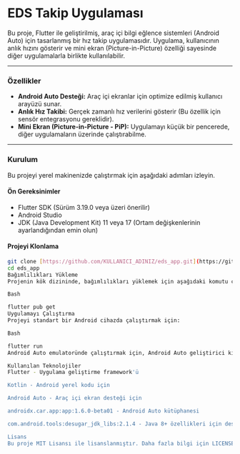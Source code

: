 # EDS Takip Uygulaması

Bu proje, Flutter ile geliştirilmiş, araç içi bilgi eğlence sistemleri (Android Auto) için tasarlanmış bir hız takip uygulamasıdır. Uygulama, kullanıcının anlık hızını gösterir ve mini ekran (Picture-in-Picture) özelliği sayesinde diğer uygulamalarla birlikte kullanılabilir.

---

### Özellikler

- **Android Auto Desteği:** Araç içi ekranlar için optimize edilmiş kullanıcı arayüzü sunar.
- **Anlık Hız Takibi:** Gerçek zamanlı hız verilerini gösterir (Bu özellik için sensör entegrasyonu gereklidir).
- **Mini Ekran (Picture-in-Picture - PiP):** Uygulamayı küçük bir pencerede, diğer uygulamaların üzerinde çalıştırabilme.

---

### Kurulum

Bu projeyi yerel makinenizde çalıştırmak için aşağıdaki adımları izleyin.

#### Ön Gereksinimler

- Flutter SDK (Sürüm 3.19.0 veya üzeri önerilir)
- Android Studio
- JDK (Java Development Kit) 11 veya 17 (Ortam değişkenlerinin ayarlandığından emin olun)

#### Projeyi Klonlama

```bash
git clone [https://github.com/KULLANICI_ADINIZ/eds_app.git](https://github.com/KULLANICI_ADINIZ/eds_app.git)
cd eds_app
Bağımlılıkları Yükleme
Projenin kök dizininde, bağımlılıkları yüklemek için aşağıdaki komutu çalıştırın:

Bash

flutter pub get
Uygulamayı Çalıştırma
Projeyi standart bir Android cihazda çalıştırmak için:

Bash

flutter run
Android Auto emulatoründe çalıştırmak için, Android Auto geliştirici kılavuzunu takip ederek sanal bir araç birimi oluşturmanız gerekir.

Kullanılan Teknolojiler
Flutter - Uygulama geliştirme framework'ü

Kotlin - Android yerel kodu için

Android Auto - Araç içi ekran desteği için

androidx.car.app:app:1.6.0-beta01 - Android Auto kütüphanesi

com.android.tools:desugar_jdk_libs:2.1.4 - Java 8+ özellikleri için desugaring kütüphanesi

Lisans
Bu proje MIT Lisansı ile lisanslanmıştır. Daha fazla bilgi için LICENSE dosyasına bakın.
